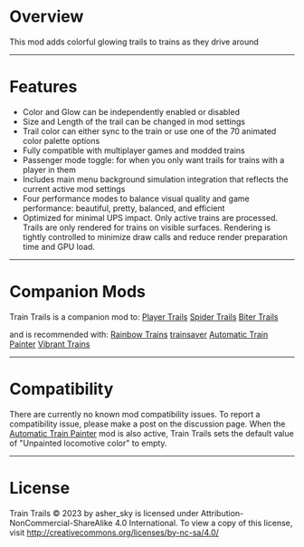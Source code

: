 # Overview
This mod adds colorful glowing trails to trains as they drive around

----------
# Features
- Color and Glow can be independently enabled or disabled
- Size and Length of the trail can be changed in mod settings
- Trail color can either sync to the train or use one of the 70 animated color palette options
- Fully compatible with multiplayer games and modded trains
- Passenger mode toggle: for when you only want trails for trains with a player in them
- Includes main menu background simulation integration that reflects the current active mod settings
- Four performance modes to balance visual quality and game performance: beautiful, pretty, balanced, and efficient
- Optimized for minimal UPS impact. Only active trains are processed. Trails are only rendered for trains on visible surfaces. Rendering is tightly controlled to minimize draw calls and reduce render preparation time and GPU load.

---------------
# Companion Mods
Train Trails is a companion mod to:
[Player Trails](https://mods.factorio.com/mod/player-trails)
[Spider Trails](https://mods.factorio.com/mod/spider-trails)
[Biter Trails](https://mods.factorio.com/mod/biter-trails)

and is recommended with:
[Rainbow Trains](https://mods.factorio.com/mod/rainbow-trains)
[trainsaver](https://mods.factorio.com/mod/trainsaver)
[Automatic Train Painter](https://mods.factorio.com/mod/Automatic_Train_Painter)
[Vibrant Trains](https://mods.factorio.com/mod/vibrant-trains)

---------------------
# Compatibility
There are currently no known mod compatibility issues. To report a compatibility issue, please make a post on the discussion page.
When the [Automatic Train Painter](https://mods.factorio.com/mod/Automatic_Train_Painter) mod is also active, Train Trails sets the default value of "Unpainted locomotive color" to empty. 

----------------------------
# License
Train Trails © 2023 by asher_sky is licensed under Attribution-NonCommercial-ShareAlike 4.0 International.
To view a copy of this license, visit http://creativecommons.org/licenses/by-nc-sa/4.0/